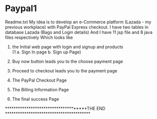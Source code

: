 # Paypal1

Readme.txt
My idea is to develop an e-Commerce platform (Lazada - my previous workplace) with PayPal Express checkout.
I have two tables in database Lazada (Bags and Login details)
And I have 11 jsp file and 8 java files respectively
Which looks like

1. the Initial web page with login and signup and products  
(1 a. Sign In page  b. Sign up Page)

2. Buy now button leads you to the choose payment page
 
3. Proceed to checkout leads you to the payment page

4. The PayPal Checkout Page 
 
5. The Billing Information Page

6. The final success Page

*************************************THE END **************************************** 
